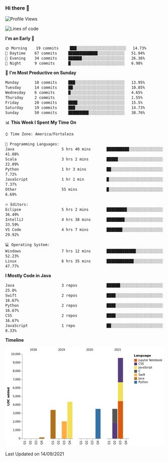### Hi there 👋

<!--
**samuelpsouza/samuelpsouza** is a ✨ _special_ ✨ repository because its `README.md` (this file) appears on your GitHub profile.

Here are some ideas to get you started:

- 🔭 I’m currently working on ...
- 🌱 I’m currently learning ...
- 👯 I’m looking to collaborate on ...
- 🤔 I’m looking for help with ...
- 💬 Ask me about ...
- 📫 How to reach me: ...
- 😄 Pronouns: ...
- ⚡ Fun fact: ...
-->

<!--START_SECTION:waka-->
![Profile Views](http://img.shields.io/badge/Profile%20Views-25-blue)

![Lines of code](https://img.shields.io/badge/From%20Hello%20World%20I%27ve%20Written-26483%20lines%20of%20code-blue)

**I'm an Early 🐤** 

```text
🌞 Morning    19 commits     ███░░░░░░░░░░░░░░░░░░░░░░   14.73% 
🌆 Daytime    67 commits     █████████████░░░░░░░░░░░░   51.94% 
🌃 Evening    34 commits     ██████░░░░░░░░░░░░░░░░░░░   26.36% 
🌙 Night      9 commits      █░░░░░░░░░░░░░░░░░░░░░░░░   6.98%

```
📅 **I'm Most Productive on Sunday** 

```text
Monday       18 commits     ███░░░░░░░░░░░░░░░░░░░░░░   13.95% 
Tuesday      14 commits     ██░░░░░░░░░░░░░░░░░░░░░░░   10.85% 
Wednesday    6 commits      █░░░░░░░░░░░░░░░░░░░░░░░░   4.65% 
Thursday     2 commits      ░░░░░░░░░░░░░░░░░░░░░░░░░   1.55% 
Friday       20 commits     ████░░░░░░░░░░░░░░░░░░░░░   15.5% 
Saturday     19 commits     ███░░░░░░░░░░░░░░░░░░░░░░   14.73% 
Sunday       50 commits     █████████░░░░░░░░░░░░░░░░   38.76%

```


📊 **This Week I Spent My Time On** 

```text
⌚︎ Time Zone: America/Fortaleza

💬 Programming Languages: 
Java                     5 hrs 40 mins       ██████████░░░░░░░░░░░░░░░   41.08% 
Scala                    3 hrs 2 mins        █████░░░░░░░░░░░░░░░░░░░░   22.09% 
Python                   1 hr 3 mins         ██░░░░░░░░░░░░░░░░░░░░░░░   7.72% 
JavaScript               1 hr 1 min          █░░░░░░░░░░░░░░░░░░░░░░░░   7.37% 
Other                    55 mins             █░░░░░░░░░░░░░░░░░░░░░░░░   6.69%

🔥 Editors: 
Eclipse                  5 hrs 2 mins        █████████░░░░░░░░░░░░░░░░   36.49% 
IntelliJ                 4 hrs 38 mins       ████████░░░░░░░░░░░░░░░░░   33.59% 
VS Code                  4 hrs 7 mins        ███████░░░░░░░░░░░░░░░░░░   29.92%

💻 Operating System: 
Windows                  7 hrs 12 mins       █████████████░░░░░░░░░░░░   52.23% 
Linux                    6 hrs 35 mins       ████████████░░░░░░░░░░░░░   47.77%

```

**I Mostly Code in Java** 

```text
Java                     3 repos             ██████░░░░░░░░░░░░░░░░░░░   25.0% 
Swift                    2 repos             ████░░░░░░░░░░░░░░░░░░░░░   16.67% 
Python                   2 repos             ████░░░░░░░░░░░░░░░░░░░░░   16.67% 
CSS                      2 repos             ████░░░░░░░░░░░░░░░░░░░░░   16.67% 
JavaScript               1 repo              ██░░░░░░░░░░░░░░░░░░░░░░░   8.33%

```


**Timeline**

![Chart not found](https://raw.githubusercontent.com/samuelpsouza/samuelpsouza/main/charts/bar_graph.png) 


 Last Updated on 14/09/2021
<!--END_SECTION:waka-->